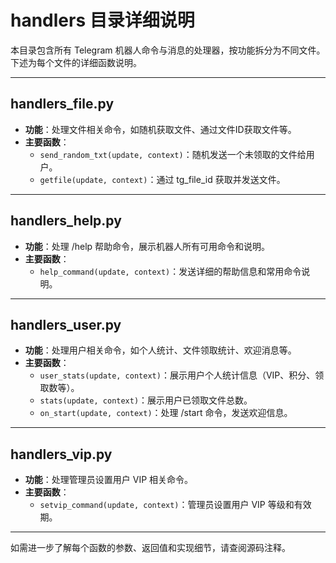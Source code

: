 # handlers 目录详细说明

本目录包含所有 Telegram 机器人命令与消息的处理器，按功能拆分为不同文件。下述为每个文件的详细函数说明。

---

## handlers_file.py
- **功能**：处理文件相关命令，如随机获取文件、通过文件ID获取文件等。
- **主要函数**：
  - `send_random_txt(update, context)`：随机发送一个未领取的文件给用户。
  - `getfile(update, context)`：通过 tg_file_id 获取并发送文件。

---

## handlers_help.py
- **功能**：处理 /help 帮助命令，展示机器人所有可用命令和说明。
- **主要函数**：
  - `help_command(update, context)`：发送详细的帮助信息和常用命令说明。

---

## handlers_user.py
- **功能**：处理用户相关命令，如个人统计、文件领取统计、欢迎消息等。
- **主要函数**：
  - `user_stats(update, context)`：展示用户个人统计信息（VIP、积分、领取数等）。
  - `stats(update, context)`：展示用户已领取文件总数。
  - `on_start(update, context)`：处理 /start 命令，发送欢迎信息。

---

## handlers_vip.py
- **功能**：处理管理员设置用户 VIP 相关命令。
- **主要函数**：
  - `setvip_command(update, context)`：管理员设置用户 VIP 等级和有效期。

---

如需进一步了解每个函数的参数、返回值和实现细节，请查阅源码注释。
